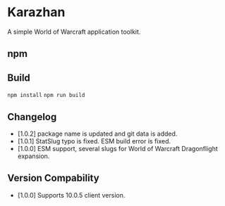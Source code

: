 # Karazhan
A simple World of Warcraft application toolkit.

## npm


## Build
``` npm install ```
``` npm run build ```

## Changelog
- [1.0.2] package name is updated and git data is added.
- [1.0.1] StatSlug typo is fixed. ESM build error is fixed.
- [1.0.0] ESM support, several slugs for World of Warcraft Dragonflight expansion.

## Version Compability
- [1.0.0] Supports 10.0.5 client version.